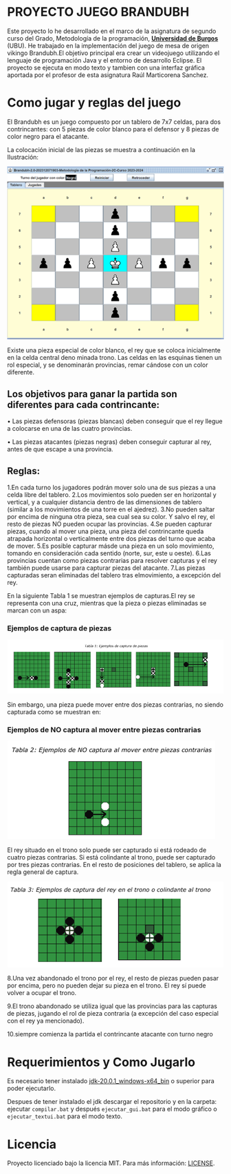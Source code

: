 # PROYECTO JUEGO BRANDUBH
Este proyecto lo he desarrollado en el marco de la asignatura de segundo curso del Grado, Metodología de la programación, [**Universidad de Burgos**](https://www.ubu.es/grado-en-ingenieria-informatica) (UBU).
He trabajado en la implementación del juego de mesa de origen vikingo Brandubh.El objetivo principal era crear un videojuego utilizando el lenguaje de programación Java y el entorno de desarrollo Eclipse.
El proyecto se ejecuta en modo texto y tambien con una interfaz gráfica aportada por el profesor de esta asignatura Raúl Marticorena Sanchez.


# Como jugar y reglas del juego 

El Brandubh es un juego compuesto por un tablero de 7x7 celdas, para dos contrincantes: con 5 piezas de color blanco para el defensor y 8 piezas de color negro para el atacante.

La colocación inicial de las piezas se muestra a continuación en la Ilustración:

![Tablero](imagenesReadme/tab.png)


Existe una pieza especial de color blanco, el rey que se coloca inicialmente en la celda central deno
minada trono. Las celdas en las esquinas tienen un rol especial, y se denominarán provincias, remar
cándose con un color diferente.

 ## Los objetivos para ganar la partida son diferentes para cada contrincante:
 
 • Las piezas defensoras (piezas blancas) deben conseguir que el rey llegue a colocarse en una
 de las cuatro provincias.
 
 • Las piezas atacantes (piezas negras) deben conseguir capturar al rey, antes de que escape
 a una provincia.
 
 ## Reglas:
 1.En cada turno los jugadores podrán mover solo una de sus piezas a una celda libre del tablero. 
 2.Los movimientos solo pueden ser en horizontal y vertical, y a cualquier distancia dentro de las
 dimensiones de tablero (similar a los movimientos de una torre en el ajedrez). 
 3.No pueden saltar por encima de ninguna otra pieza, sea cual sea su color. Y salvo el rey, el resto de piezas NO pueden
 ocupar las provincias.
 4.Se pueden capturar piezas, cuando al mover una pieza, una pieza del contrincante queda atrapada
 horizontal o verticalmente entre dos piezas del turno que acaba de mover. 
 5.Es posible capturar másde una pieza en un solo movimiento, tomando en consideración cada sentido (norte, sur, este u oeste).
 6.Las provincias cuentan como piezas contrarias para resolver capturas y el rey también puede usarse
 para capturar piezas del atacante. 
 7.Las piezas capturadas seran eliminadas del tablero tras elmovimiento, a excepción del rey. 
 
 En la siguiente Tabla 1 se muestran ejemplos de capturas.El rey se representa con una cruz, mientras que la pieza o piezas eliminadas se
 marcan con un aspa:
 
 ### Ejemplos de captura de piezas
 
 ![Captura](imagenesReadme/capturaP.png)
 
 Sin embargo, una pieza puede mover entre dos piezas contrarias, no siendo capturada como se muestran
 en:
 ### Ejemplos de NO captura al mover entre piezas contrarias
 
  ![NCaptura](imagenesReadme/nocaptura.png)
  
 El rey situado en el trono solo puede ser capturado si está rodeado de cuatro piezas contrarias. Si está colindante al trono, puede ser capturado por tres piezas contrarias.
 En el resto de posiciones del tablero, se aplica la regla general de captura.

  ![CapturaR](imagenesReadme/capturat.png)
 
 8.Una vez abandonado el trono por el rey, el resto de piezas pueden pasar por encima, pero no  pueden
 dejar su pieza en el trono. El rey sí puede volver a ocupar el trono. 
 
 9.El trono abandonado se utiliza igual que las provincias para las capturas de piezas, jugando el rol de
 pieza contraria (a excepción del caso especial con el rey ya mencionado).
 
10.siempre comienza la partida el contrincante atacante con turno negro

# Requerimientos y Como Jugarlo 

Es necesario tener instalado [jdk-20.0.1_windows-x64_bin](https://download.oracle.com/java/20/archive/jdk-20.0.1_windows-x64_bin.exe) o superior para poder ejecutarlo.

Despues de tener instalado el jdk descargar el repositorio y en la carpeta: ejecutar `compilar.bat` y después `ejecutar_gui.bat` para el modo gráfico o `ejecutar_textui.bat` para el modo texto.

# Licencia

Proyecto licenciado bajo la licencia MIT. Para más información: [LICENSE](LICENSE).

